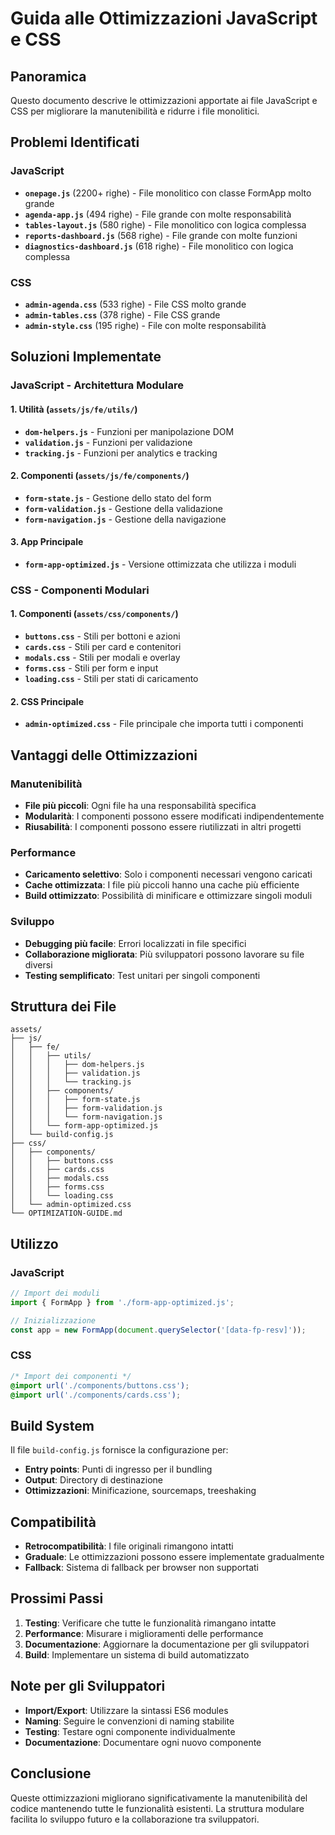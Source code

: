 # Guida alle Ottimizzazioni JavaScript e CSS

## Panoramica

Questo documento descrive le ottimizzazioni apportate ai file JavaScript e CSS per migliorare la manutenibilità e ridurre i file monolitici.

## Problemi Identificati

### JavaScript
- **`onepage.js`** (2200+ righe) - File monolitico con classe FormApp molto grande
- **`agenda-app.js`** (494 righe) - File grande con molte responsabilità
- **`tables-layout.js`** (580 righe) - File monolitico con logica complessa
- **`reports-dashboard.js`** (568 righe) - File grande con molte funzioni
- **`diagnostics-dashboard.js`** (618 righe) - File monolitico con logica complessa

### CSS
- **`admin-agenda.css`** (533 righe) - File CSS molto grande
- **`admin-tables.css`** (378 righe) - File CSS grande
- **`admin-style.css`** (195 righe) - File con molte responsabilità

## Soluzioni Implementate

### JavaScript - Architettura Modulare

#### 1. Utilità (`assets/js/fe/utils/`)
- **`dom-helpers.js`** - Funzioni per manipolazione DOM
- **`validation.js`** - Funzioni per validazione
- **`tracking.js`** - Funzioni per analytics e tracking

#### 2. Componenti (`assets/js/fe/components/`)
- **`form-state.js`** - Gestione dello stato del form
- **`form-validation.js`** - Gestione della validazione
- **`form-navigation.js`** - Gestione della navigazione

#### 3. App Principale
- **`form-app-optimized.js`** - Versione ottimizzata che utilizza i moduli

### CSS - Componenti Modulari

#### 1. Componenti (`assets/css/components/`)
- **`buttons.css`** - Stili per bottoni e azioni
- **`cards.css`** - Stili per card e contenitori
- **`modals.css`** - Stili per modali e overlay
- **`forms.css`** - Stili per form e input
- **`loading.css`** - Stili per stati di caricamento

#### 2. CSS Principale
- **`admin-optimized.css`** - File principale che importa tutti i componenti

## Vantaggi delle Ottimizzazioni

### Manutenibilità
- **File più piccoli**: Ogni file ha una responsabilità specifica
- **Modularità**: I componenti possono essere modificati indipendentemente
- **Riusabilità**: I componenti possono essere riutilizzati in altri progetti

### Performance
- **Caricamento selettivo**: Solo i componenti necessari vengono caricati
- **Cache ottimizzata**: I file più piccoli hanno una cache più efficiente
- **Build ottimizzato**: Possibilità di minificare e ottimizzare singoli moduli

### Sviluppo
- **Debugging più facile**: Errori localizzati in file specifici
- **Collaborazione migliorata**: Più sviluppatori possono lavorare su file diversi
- **Testing semplificato**: Test unitari per singoli componenti

## Struttura dei File

```
assets/
├── js/
│   ├── fe/
│   │   ├── utils/
│   │   │   ├── dom-helpers.js
│   │   │   ├── validation.js
│   │   │   └── tracking.js
│   │   ├── components/
│   │   │   ├── form-state.js
│   │   │   ├── form-validation.js
│   │   │   └── form-navigation.js
│   │   └── form-app-optimized.js
│   └── build-config.js
├── css/
│   ├── components/
│   │   ├── buttons.css
│   │   ├── cards.css
│   │   ├── modals.css
│   │   ├── forms.css
│   │   └── loading.css
│   └── admin-optimized.css
└── OPTIMIZATION-GUIDE.md
```

## Utilizzo

### JavaScript
```javascript
// Import dei moduli
import { FormApp } from './form-app-optimized.js';

// Inizializzazione
const app = new FormApp(document.querySelector('[data-fp-resv]'));
```

### CSS
```css
/* Import dei componenti */
@import url('./components/buttons.css');
@import url('./components/cards.css');
```

## Build System

Il file `build-config.js` fornisce la configurazione per:
- **Entry points**: Punti di ingresso per il bundling
- **Output**: Directory di destinazione
- **Ottimizzazioni**: Minificazione, sourcemaps, treeshaking

## Compatibilità

- **Retrocompatibilità**: I file originali rimangono intatti
- **Graduale**: Le ottimizzazioni possono essere implementate gradualmente
- **Fallback**: Sistema di fallback per browser non supportati

## Prossimi Passi

1. **Testing**: Verificare che tutte le funzionalità rimangano intatte
2. **Performance**: Misurare i miglioramenti delle performance
3. **Documentazione**: Aggiornare la documentazione per gli sviluppatori
4. **Build**: Implementare un sistema di build automatizzato

## Note per gli Sviluppatori

- **Import/Export**: Utilizzare la sintassi ES6 modules
- **Naming**: Seguire le convenzioni di naming stabilite
- **Testing**: Testare ogni componente individualmente
- **Documentazione**: Documentare ogni nuovo componente

## Conclusione

Queste ottimizzazioni migliorano significativamente la manutenibilità del codice mantenendo tutte le funzionalità esistenti. La struttura modulare facilita lo sviluppo futuro e la collaborazione tra sviluppatori.
